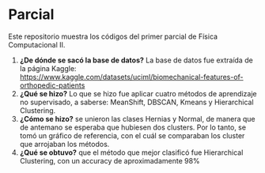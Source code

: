 # Parcial
Este repositorio muestra los códigos del primer parcial de Física Computacional II. 

1. **¿De dónde se sacó la base de datos?** La base de datos fue extraída de la página Kaggle: https://www.kaggle.com/datasets/uciml/biomechanical-features-of-orthopedic-patients
3. **¿Qué se hizo?** Lo que se hizo fue aplicar cuatro métodos de aprendizaje no supervisado, a saberse: MeanShift, DBSCAN, Kmeans y Hierarchical Clustering. 
4. **¿Cómo se hizo?** se unieron las clases Hernias y Normal, de manera que de antemano se esperaba que hubiesen dos clusters. Por lo tanto, se tomó un gráfico de referencia, con el cuál se comparaban los cluster que arrojaban los métodos.
5. **¿Qué se obtuvo?** que el método que mejor clasificó fue Hierarchical Clustering, con un accuracy de aproximadamente 98%
